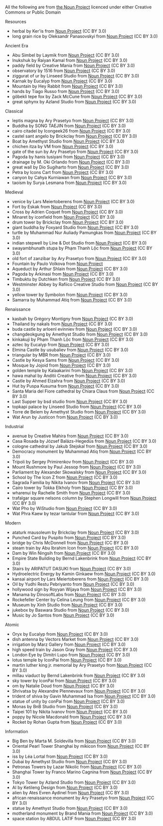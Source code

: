 All the following are from [the Noun Project](https://thenounproject.com) licenced under either Creative Commons or Public Domain

Resources

- herbal by Ker'is from <a href="https://thenounproject.com/browse/icons/term/herbal/" target="_blank" title="herbal Icons">Noun Project</a> (CC BY 3.0)
- long grain rice by Oleksandr Panasovskyi from <a href="https://thenounproject.com/browse/icons/term/long-grain-rice/" target="_blank" title="long grain rice Icons">Noun Project</a> (CC BY 3.0)

Ancient Era

- Abu Simbel by Laymik from <a href="https://thenounproject.com/browse/icons/term/abu-simbel/" target="_blank" title="Abu Simbel Icons">Noun Project</a> (CC BY 3.0)
- Inukshuk by Raiyan Kamal from <a href="https://thenounproject.com/browse/icons/term/inukshuk/" target="_blank" title="Inukshuk Icons">Noun Project</a> (CC BY 3.0)
- paddy field by Creative Mania from <a href="https://thenounproject.com/browse/icons/term/paddy-field/" target="_blank" title="paddy field Icons">Noun Project</a> (CC BY 3.0)
- observatory by 1516 from <a href="https://thenounproject.com/browse/icons/term/observatory/" target="_blank" title="observatory Icons">Noun Project</a> (CC BY 3.0)
- ziggurat of ur by Linseed Studio from <a href="https://thenounproject.com/browse/icons/term/ziggurat-of-ur/" target="_blank" title="ziggurat of ur Icons">Noun Project</a> (CC BY 3.0)
- Karnak by Eucalyp from <a href="https://thenounproject.com/browse/icons/term/karnak/" target="_blank" title="Karnak Icons">Noun Project</a> (CC BY 3.0)
- Mountain by Hey Rabbit from <a href="https://thenounproject.com/browse/icons/term/mountain/" target="_blank" title="Mountain Icons">Noun Project</a> (CC BY 3.0)
- hands by Tiago Russo from <a href="https://thenounproject.com/browse/icons/term/hands/" target="_blank" title="hands Icons">Noun Project</a> (CC BY 3.0)
- göbekli tepe fox by Zack McCune from <a href="https://thenounproject.com/browse/icons/term/gobekli-tepe-fox/" target="_blank" title="göbekli tepe fox Icons">Noun Project</a> (CC BY 3.0)
- great sphynx by Azland Studio from <a href="https://thenounproject.com/browse/icons/term/great-sphynx/" target="_blank" title="great sphynx Icons">Noun Project</a> (CC BY 3.0)

Classical

- leptis magna by Ary Prasetyo from <a href="https://thenounproject.com/browse/icons/term/leptis-magna/" target="_blank" title="leptis magna Icons">Noun Project</a> (CC BY 3.0)
-  Buddha by SONG TAEJIN from <a href="https://thenounproject.com/browse/icons/term/buddha/" target="_blank" title="Buddha Icons">Noun Project</a> (CC BY 3.0)
- cairo citadel by Icongeek26 from <a href="https://thenounproject.com/browse/icons/term/cairo-citadel/" target="_blank" title="cairo citadel Icons">Noun Project</a> (CC BY 3.0)
- castel sant angelo by Brickclay from <a href="https://thenounproject.com/browse/icons/term/castel-sant-angelo/" target="_blank" title="castel sant angelo Icons">Noun Project</a> (CC BY 3.0)
- Boat by Amethyst Studio from <a href="https://thenounproject.com/browse/icons/term/boat/" target="_blank" title="Boat Icons">Noun Project</a> (CC BY 3.0)
- chichen itza by VM from <a href="https://thenounproject.com/browse/icons/term/chichen-itza/" target="_blank" title="chichen itza Icons">Noun Project</a> (CC BY 3.0)
- gate of the sun by Ary Prasetyo from <a href="https://thenounproject.com/browse/icons/term/gate-of-the-sun/" target="_blank" title="gate of the sun Icons">Noun Project</a> (CC BY 3.0)
- Pagoda by hanis tusiyani from <a href="https://thenounproject.com/browse/icons/term/pagoda/" target="_blank" title="Pagoda Icons">Noun Project</a> (CC BY 3.0)
- drainage by M. Oki Orlando from <a href="https://thenounproject.com/browse/icons/term/drainage/" target="_blank" title="drainage Icons">Noun Project</a> (CC BY 3.0)
- great wall by Dio Sugiharto from <a href="https://thenounproject.com/browse/icons/term/great-wall/" target="_blank" title="great wall Icons">Noun Project</a> (CC BY 3.0)
- Petra by Icons Cart from <a href="https://thenounproject.com/browse/icons/term/petra/" target="_blank" title="Petra Icons">Noun Project</a> (CC BY 3.0)
- canyon by Cahya Kurniawan from <a href="https://thenounproject.com/browse/icons/term/canyon/" target="_blank" title="canyon Icons">Noun Project</a> (CC BY 3.0)
- taoism by Surya Lesmana from <a href="https://thenounproject.com/browse/icons/term/taoism/" target="_blank" title="taoism Icons">Noun Project</a> (CC BY 3.0)

Medieval

- venice by Lars Meiertoberens from <a href="https://thenounproject.com/browse/icons/term/venice/" target="_blank" title="venice Icons">Noun Project</a> (CC BY 3.0)
- Fort by Eskak from <a href="https://thenounproject.com/browse/icons/term/fort/" target="_blank" title="Fort Icons">Noun Project</a> (CC BY 3.0)
- Cross by Adrien Coquet from <a href="https://thenounproject.com/browse/icons/term/cross/" target="_blank" title="Cross Icons">Noun Project</a> (CC BY 3.0)
- Minaret by iconfield from <a href="https://thenounproject.com/browse/icons/term/minaret/" target="_blank" title="Minaret Icons">Noun Project</a> (CC BY 3.0)
- drum tower by Brickclay from <a href="https://thenounproject.com/browse/icons/term/drum-tower/" target="_blank" title="drum tower Icons">Noun Project</a> (CC BY 3.0)
- giant buddha by Foxyard Studio from <a href="https://thenounproject.com/browse/icons/term/giant-buddha/" target="_blank" title="giant buddha Icons">Noun Project</a> (CC BY 3.0)
- turtle by Muhammad Nur Auliady Pamungkas from <a href="https://thenounproject.com/browse/icons/term/turtle/" target="_blank" title="turtle Icons">Noun Project</a> (CC BY 3.0)
- indian stepwell by Line & Dot Studio from <a href="https://thenounproject.com/browse/icons/term/indian-stepwell/" target="_blank" title="indian stepwell Icons">Noun Project</a> (CC BY 3.0)
- swayambhunath stupa by Phạm Thanh Lộc from <a href="https://thenounproject.com/browse/icons/term/swayambhunath-stupa/" target="_blank" title="swayambhunath stupa Icons">Noun Project</a> (CC BY 3.0)
- old fort of zanzibar by Ary Prasetyo from <a href="https://thenounproject.com/browse/icons/term/old-fort-of-zanzibar/" target="_blank" title="old fort of zanzibar Icons">Noun Project</a> (CC BY 3.0)
- Fountain by Paulo Volkova from <a href="https://thenounproject.com/icon/fountain-3837/" target="_blank" title="Fountain">Noun Project</a>
- Aqueduct by Arthur Shlain from <a href="https://thenounproject.com/browse/icons/term/aqueduct/" target="_blank" title="Aqueduct Icons">Noun Project</a> (CC BY 3.0)
- Pagoda by Arkinasi from <a href="https://thenounproject.com/browse/icons/term/pagoda/" target="_blank" title="Pagoda Icons">Noun Project</a> (CC BY 3.0)
- Timbuktu by Dutchken from <a href="https://thenounproject.com/browse/icons/term/timbuktu/" target="_blank" title="Timbuktu Icons">Noun Project</a> (CC BY 3.0)
- Westminster Abbey by Rafiico Creative Studio from <a href="https://thenounproject.com/browse/icons/term/westminster-abbey/" target="_blank" title="Westminster Abbey Icons">Noun Project</a> (CC BY 3.0)
- yellow tower by Symbolon from <a href="https://thenounproject.com/browse/icons/term/yellow-tower/" target="_blank" title="yellow tower Icons">Noun Project</a> (CC BY 3.0)
- Samarra by Muhammad Atiq from <a href="https://thenounproject.com/browse/icons/term/samarra/" target="_blank" title="Samarra Icons">Noun Project</a> (CC BY 3.0)

Renaissance

  - kasbah by Grégory Montigny from <a href="https://thenounproject.com/browse/icons/term/kasbah/" target="_blank" title="kasbah Icons">Noun Project</a> (CC BY 3.0)
  - Thailand by nakals from <a href="https://thenounproject.com/browse/icons/term/thailand/" target="_blank" title="Thailand Icons">Noun Project</a> (CC BY 3.0)
  - buda castle by arloenl evinniev from <a href="https://thenounproject.com/browse/icons/term/buda-castle/" target="_blank" title="buda castle Icons">Noun Project</a> (CC BY 3.0)
  - changdeokgung by Amethyst Studio from <a href="https://thenounproject.com/browse/icons/term/changdeokgung/" target="_blank" title="changdeokgung Icons">Noun Project</a> (CC BY 3.0)
  - kinkakuji by Phạm Thanh Lộc from <a href="https://thenounproject.com/browse/icons/term/kinkakuji/" target="_blank" title="kinkakuji Icons">Noun Project</a> (CC BY 3.0)
  - aztec by Eucalyp from <a href="https://thenounproject.com/browse/icons/term/aztec/" target="_blank" title="aztec Icons">Noun Project</a> (CC BY 3.0)
  - Elmina Castle by usubaliev from <a href="https://thenounproject.com/browse/icons/term/elmina-castle/" target="_blank" title="Elmina Castle Icons">Noun Project</a> (CC BY 3.0)
  - triangular by MBR from <a href="https://thenounproject.com/browse/icons/term/triangular/" target="_blank" title="triangular Icons">Noun Project</a> (CC BY 3.0)
  - Castle by Kesya Sams from <a href="https://thenounproject.com/browse/icons/term/castle/" target="_blank" title="Castle Icons">Noun Project</a> (CC BY 3.0)
  - Mosque by Jojoid from <a href="https://thenounproject.com/browse/icons/term/mosque/" target="_blank" title="Mosque Icons">Noun Project</a> (CC BY 3.0)
  - golden temple by Kalaakarini from <a href="https://thenounproject.com/browse/icons/term/golden-temple/" target="_blank" title="golden temple Icons">Noun Project</a> (CC BY 3.0)
  - hawa mahal by Anditii Creative from <a href="https://thenounproject.com/browse/icons/term/hawa-mahal/" target="_blank" title="hawa mahal Icons">Noun Project</a> (CC BY 3.0)
  - Castle by Ahmed Elzahra from <a href="https://thenounproject.com/browse/icons/term/castle/" target="_blank" title="Castle Icons">Noun Project</a> (CC BY 3.0)
  - Hut by Puspa Kusuma from <a href="https://thenounproject.com/browse/icons/term/hut/" target="_blank" title="Hut Icons">Noun Project</a> (CC BY 3.0)
  - Santa Maria del Fiore cathedral by Chiara Claus from <a href="https://thenounproject.com/browse/icons/term/santa-maria-del-fiore-cathedral/" target="_blank" title="Santa Maria del Fiore cathedral Icons">Noun Project</a> (CC BY 3.0)
  - Last Supper by bsd studio from <a href="https://thenounproject.com/browse/icons/term/last-supper/" target="_blank" title="Last Supper Icons">Noun Project</a> (CC BY 3.0)
  - topkapi palace by Linseed Studio from <a href="https://thenounproject.com/browse/icons/term/topkapi-palace/" target="_blank" title="topkapi palace Icons">Noun Project</a> (CC BY 3.0)
  - Torre de Belem by Amethyst Studio from <a href="https://thenounproject.com/browse/icons/term/torre-de-belem/" target="_blank" title="Torre de Belem Icons">Noun Project</a> (CC BY 3.0)
  - Wat Arun by Justicon from <a href="https://thenounproject.com/browse/icons/term/wat-arun/" target="_blank" title="Wat Arun Icons">Noun Project</a> (CC BY 3.0)
 
  Industrial

  - avenue by Creative Mahira from <a href="https://thenounproject.com/browse/icons/term/avenue/" target="_blank" title="avenue Icons">Noun Project</a> (CC BY 3.0)
  - Casa Rosada by József Balázs-Hegedüs from <a href="https://thenounproject.com/browse/icons/term/casa-rosada/" target="_blank" title="Casa Rosada Icons">Noun Project</a> (CC BY 3.0)
  - cologne cathedral by Jakub Stejskal from <a href="https://thenounproject.com/browse/icons/term/cologne-cathedral/" target="_blank" title="cologne cathedral Icons">Noun Project</a> (CC BY 3.0)
  - Democracy monument by Muhammad Atiq from <a href="https://thenounproject.com/browse/icons/term/democracy-monument/" target="_blank" title="Democracy monument Icons">Noun Project</a> (CC BY 3.0)
  - Tripoli by Sergey Primirenkov from <a href="https://thenounproject.com/browse/icons/term/tripoli/" target="_blank" title="Tripoli Icons">Noun Project</a> (CC BY 3.0)
  - Mount Rushmore by Paul Jessop from <a href="https://thenounproject.com/browse/icons/term/mount-rushmore/" target="_blank" title="Mount Rushmore Icons">Noun Project</a> (CC BY 3.0)
  - Parliament by Alexander Skowalsky from <a href="https://thenounproject.com/browse/icons/term/parliament/" target="_blank" title="Parliament Icons">Noun Project</a> (CC BY 3.0)
  - School by The Icon Z from <a href="https://thenounproject.com/browse/icons/term/school/" target="_blank" title="School Icons">Noun Project</a> (CC BY 3.0)
  - Sagrada Familia by Nikita Ivanov from <a href="https://thenounproject.com/browse/icons/term/sagrada-familia/" target="_blank" title="Sagrada Familia Icons">Noun Project</a> (CC BY 3.0)
  - Cairo tower by Tokka Elkholy from <a href="https://thenounproject.com/browse/icons/term/cairo-tower/" target="_blank" title="Cairo tower Icons">Noun Project</a> (CC BY 3.0)
  - wharenui by Rachelle Smith from <a href="https://thenounproject.com/browse/icons/term/wharenui/" target="_blank" title="wharenui Icons">Noun Project</a> (CC BY 3.0)
  - trafalgar square nelsons column by Stephen Longwill from <a href="https://thenounproject.com/browse/icons/term/trafalgar-square-nelsons-column/" target="_blank" title="trafalgar square nelsons column Icons">Noun Project</a> (CC BY 3.0)
  - Wat Pho by WiStudio from <a href="https://thenounproject.com/browse/icons/term/wat-pho/" target="_blank" title="Wat Pho Icons">Noun Project</a> (CC BY 3.0)
  - Wat Phra Kaew by tezar tantular from <a href="https://thenounproject.com/browse/icons/term/wat-phra-kaew/" target="_blank" title="Wat Phra Kaew Icons">Noun Project</a> (CC BY 3.0)

  Modern

  - ataturk mausoleum by Brickclay from <a href="https://thenounproject.com/browse/icons/term/ataturk-mausoleum/" target="_blank" title="ataturk mausoleum Icons">Noun Project</a> (CC BY 3.0)
  - Punched Card by Puspito from <a href="https://thenounproject.com/browse/icons/term/punched-card/" target="_blank" title="Punched Card Icons">Noun Project</a> (CC BY 3.0)
  - bridge by Chris McDonnell from <a href="https://thenounproject.com/browse/icons/term/bridge/" target="_blank" title="bridge Icons">Noun Project</a> (CC BY 3.0)
  - steam train by Abu Ibrahim Icon from <a href="https://thenounproject.com/browse/icons/term/steam-train/" target="_blank" title="steam train Icons">Noun Project</a> (CC BY 3.0)
  - Dam by Win Ningsih from <a href="https://thenounproject.com/browse/icons/term/dam/" target="_blank" title="Dam Icons">Noun Project</a> (CC BY 3.0)
  - Empire State Building by Bernd Lakenbrink from <a href="https://thenounproject.com/browse/icons/term/empire-state-building/" target="_blank" title="Empire State Building Icons">Noun Project</a> (CC BY 3.0)
  - Stairs by ARIPATUT DASUKI from <a href="https://thenounproject.com/browse/icons/term/stairs/" target="_blank" title="Stairs Icons">Noun Project</a> (CC BY 3.0)
  - Hydroelectric Energy by Kamin Ginkaew from <a href="https://thenounproject.com/browse/icons/term/hydroelectric-energy/" target="_blank" title="Hydroelectric Energy Icons">Noun Project</a> (CC BY 3.0)
  - kansai airport by Lars Meiertoberens from <a href="https://thenounproject.com/browse/icons/term/kansai-airport/" target="_blank" title="kansai airport Icons">Noun Project</a> (CC BY 3.0)
  - Oil by Yudhi Restu Pebriyanto from <a href="https://thenounproject.com/browse/icons/term/oil/" target="_blank" title="Oil Icons">Noun Project</a> (CC BY 3.0)
  - hollywood sign by Royyan Wijaya from <a href="https://thenounproject.com/browse/icons/term/hollywood-sign/" target="_blank" title="hollywood sign Icons">Noun Project</a> (CC BY 3.0)
  - Manama by DinosoftLabs from <a href="https://thenounproject.com/browse/icons/term/manama/" target="_blank" title="Manama Icons">Noun Project</a> (CC BY 3.0)
  - Rockefeller Center by Celina Leung from <a href="https://thenounproject.com/browse/icons/term/rockefeller-center/" target="_blank" title="Rockefeller Center Icons">Noun Project</a> (CC BY 3.0)
  - Museum by Xinh Studio from <a href="https://thenounproject.com/browse/icons/term/museum/" target="_blank" title="Museum Icons">Noun Project</a> (CC BY 3.0)
  - jukebox by Baswara Studio from <a href="https://thenounproject.com/browse/icons/term/jukebox/" target="_blank" title="jukebox Icons">Noun Project</a> (CC BY 3.0)
  - Music by Jo Santos from <a href="https://thenounproject.com/browse/icons/term/music/" target="_blank" title="Music Icons">Noun Project</a> (CC BY 3.0)

  Atomic

  - Oryx by Eucalyp from <a href="https://thenounproject.com/browse/icons/term/oryx/" target="_blank" title="Oryx Icons">Noun Project</a> (CC BY 3.0)
  - dish antenna by Vectors Market from <a href="https://thenounproject.com/browse/icons/term/dish-antenna/" target="_blank" title="dish antenna Icons">Noun Project</a> (CC BY 3.0)
  - irrigation by Marz Gallery from <a href="https://thenounproject.com/browse/icons/term/irrigation/" target="_blank" title="irrigation Icons">Noun Project</a> (CC BY 3.0)
  - high speed train by Jason Gray from <a href="https://thenounproject.com/browse/icons/term/high-speed-train/" target="_blank" title="high speed train Icons">Noun Project</a> (CC BY 3.0)
  - London Eye by Dimitri Lupo from <a href="https://thenounproject.com/browse/icons/term/london-eye/" target="_blank" title="London Eye Icons">Noun Project</a> (CC BY 3.0)
  - lotus temple by IconPai from <a href="https://thenounproject.com/browse/icons/term/lotus-temple/" target="_blank" title="lotus temple Icons">Noun Project</a> (CC BY 3.0)
  - martin luther king jr. memorial by Ary Prasetyo from <a href="https://thenounproject.com/browse/icons/term/martin-luther-king-jr-memorial/" target="_blank" title="martin luther king jr. memorial Icons">Noun Project</a> (CC BY 3.0)
  - millau viaduct by Bernd Lakenbrink from <a href="https://thenounproject.com/browse/icons/term/millau-viaduct/" target="_blank" title="millau viaduct Icons">Noun Project</a> (CC BY 3.0)
  - sky tower by IconPai from <a href="https://thenounproject.com/browse/icons/term/sky-tower/" target="_blank" title="sky tower Icons">Noun Project</a> (CC BY 3.0)
  - om by Natalie Doud from <a href="https://thenounproject.com/browse/icons/term/om/" target="_blank" title="om Icons">Noun Project</a> (CC BY 3.0)
  - Shrivatsa by Alexandre Plennevaux from <a href="https://thenounproject.com/browse/icons/term/shrivatsa/" target="_blank" title="Shrivatsa Icons">Noun Project</a> (CC BY 3.0)
  - trident of shiva by Gavin Muhammad Isa from <a href="https://thenounproject.com/browse/icons/term/trident-of-shiva/" target="_blank" title="trident of shiva Icons">Noun Project</a> (CC BY 3.0)
  - statue of unity by conPai from <a href="https://thenounproject.com/icon/statue-of-unity-6819946/">Noun Project</a> (CC BY 3.0)
  - Monas by BnB Studio from <a href="https://thenounproject.com/browse/icons/term/monas/" target="_blank" title="Monas Icons">Noun Project</a> (CC BY 3.0)
  - Taipei 101 by Nikita Ivanov from <a href="https://thenounproject.com/browse/icons/term/taipei-101/" target="_blank" title="Taipei 101 Icons">Noun Project</a> (CC BY 3.0)
  - poppy by Nicole Macdonald from <a href="https://thenounproject.com/browse/icons/term/poppy/" target="_blank" title="poppy Icons">Noun Project</a> (CC BY 3.0)
  - Rocket by Rohan Gupta from <a href="https://thenounproject.com/browse/icons/term/rocket/" target="_blank" title="Rocket Icons">Noun Project</a> (CC BY 3.0)

  Information

  - Big Ben by Marta M. Soldevilla from <a href="https://thenounproject.com/browse/icons/term/big-ben/" target="_blank" title="Big Ben Icons">Noun Project</a> (CC BY 3.0)
  - Oriental Pearl Tower Shanghai by mikicon from <a href="https://thenounproject.com/browse/icons/term/oriental-pearl-tower-shanghai/" target="_blank" title="Oriental Pearl Tower Shanghai Icons">Noun Project</a> (CC BY 3.0)
  - iss by Léa Lortal from <a href="https://thenounproject.com/browse/icons/term/iss/" target="_blank" title="iss Icons">Noun Project</a> (CC BY 3.0)
  - Dubai by Amethyst Studio from <a href="https://thenounproject.com/browse/icons/term/dubai/" target="_blank" title="Dubai Icons">Noun Project</a> (CC BY 3.0)
  - Petronas Towers by Lazar Nikolic from <a href="https://thenounproject.com/browse/icons/term/petronas-towers/" target="_blank" title="Petronas Towers Icons">Noun Project</a> (CC BY 3.0)
  - Shanghai Tower by Franco Marino Cagnina from <a href="https://thenounproject.com/browse/icons/term/shanghai-tower/" target="_blank" title="Shanghai Tower Icons">Noun Project</a> (CC BY 3.0)
  - Tokyo Tower by Azland Studio from <a href="https://thenounproject.com/browse/icons/term/tokyo-tower/" target="_blank" title="Tokyo Tower Icons">Noun Project</a> (CC BY 3.0)
  - AI by Ketileng Design from <a href="https://thenounproject.com/browse/icons/term/ai/" target="_blank" title="AI Icons">Noun Project</a> (CC BY 3.0)
  - alien by Ates Evren Aydinel from <a href="https://thenounproject.com/browse/icons/term/alien/" target="_blank" title="alien Icons">Noun Project</a> (CC BY 3.0)
  - african renaissance monument by Ary Prasetyo from <a href="https://thenounproject.com/icon/african-renaissance-monument-4596213/">Noun Project</a> (CC BY 3.0)
  - statue by Amethyst Studio from <a href="https://thenounproject.com/browse/icons/term/statue/" target="_blank" title="statue Icons">Noun Project</a> (CC BY 3.0)
  - motherland monument by Brand Mania from <a href="https://thenounproject.com/browse/icons/term/motherland-monument/" target="_blank" title="motherland monument Icons">Noun Project</a> (CC BY 3.0)
  - space station by ABDUL LATIF from <a href="https://thenounproject.com/browse/icons/term/space-station/" target="_blank" title="space station Icons">Noun Project</a> (CC BY 3.0)
